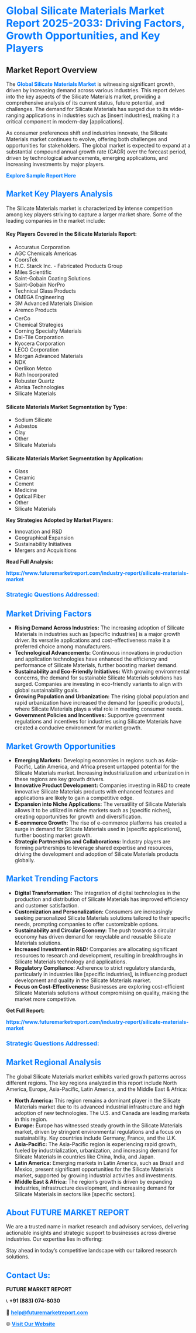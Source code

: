 <h1 style="color: #007BFF;">Global Silicate Materials Market Report 2025-2033: Driving Factors, Growth Opportunities, and Key Players</h1>

<section id="overview">
<h2>Market Report Overview</h2>
<p>The <a href="https://www.futuremarketreport.com/industry-report/silicate-materials-market" style="color: #007BFF; text-decoration: none;"><strong>Global Silicate Materials Market</strong></a> is witnessing significant growth, driven by increasing demand across various industries. This report delves into the key aspects of the Silicate Materials market, providing a comprehensive analysis of its current status, future potential, and challenges. The demand for Silicate Materials has surged due to its wide-ranging applications in industries such as [insert industries], making it a critical component in modern-day [applications].</p>
<p>As consumer preferences shift and industries innovate, the Silicate Materials market continues to evolve, offering both challenges and opportunities for stakeholders. The global market is expected to expand at a substantial compound annual growth rate (CAGR) over the forecast period, driven by technological advancements, emerging applications, and increasing investments by major players.</p>
</section>

<section id="overview">
<p><a href="https://www.futuremarketreport.com/request-sample/reportId=102680" style="color: #007BFF; text-decoration: none;"><strong>Explore Sample Report Here</strong></a></p>
</section>

<section id="key-players">
<h2 style="color: #007BFF;">Market Key Players Analysis</h2>
<p>The Silicate Materials market is characterized by intense competition among key players striving to capture a larger market share. Some of the leading companies in the market include:</p>
<h4>Key Players Covered in the Silicate Materials Report:</h4>
<ul><li>Accuratus Corporation</li><li>AGC Chemicals Americas</li><li>CoorsTek</li><li>H.C. Starck Inc. - Fabricated Products Group</li><li>Miles Scientific</li><li>Saint-Gobain Coating Solutions</li><li>Saint-Gobain NorPro</li><li>Technical Glass Products</li><li>OMEGA Engineering</li><li>3M Advanced Materials Division</li><li>Aremco Products</li><li>CerCo</li><li>Chemical Strategies</li><li>Corning Specialty Materials</li><li>Dal-Tile Corporation</li><li>Kyocera Corporation</li><li>LECO Corporation</li><li>Morgan Advanced Materials</li><li>NDK</li><li>Oerlikon Metco</li><li>Rath Incorporated</li><li>Robuster Quartz</li><li>Abrisa Technologies</li><li>Silicate Materials</li></ul>
<h4>Silicate Materials Market Segmentation by Type:</h4>
<ul><li>Sodium Silicate</li><li>Asbestos</li><li>Clay</li><li>Other</li><li>Silicate Materials</li></ul>

<h4>Silicate Materials Market Segmentation by Application:</h4>
<ul><li>Glass</li><li>Ceramic</li><li>Cement</li><li>Medicine</li><li>Optical Fiber</li><li>Other</li><li>Silicate Materials</li></ul>
<p><strong>Key Strategies Adopted by Market Players:</strong></p>
<ul>
<li>Innovation and R&D</li>
<li>Geographical Expansion</li>
<li>Sustainability Initiatives</li>
<li>Mergers and Acquisitions</li>
</ul>
</section>

<section>
<p><strong>Read Full Analysis: </strong></p><a href="https://www.futuremarketreport.com/industry-report/silicate-materials-market" style="color: #007BFF; text-decoration: none;"><strong>https://www.futuremarketreport.com/industry-report/silicate-materials-market</strong></a>
<h3 style="color: #007BFF;">Strategic Questions Addressed:</h3>
</section>

<section id="driving-factors">
<h2 style="color: #007BFF;">Market Driving Factors</h2>
<ul>
<li><strong>Rising Demand Across Industries:</strong> The increasing adoption of Silicate Materials in industries such as [specific industries] is a major growth driver. Its versatile applications and cost-effectiveness make it a preferred choice among manufacturers.</li>
<li><strong>Technological Advancements:</strong> Continuous innovations in production and application technologies have enhanced the efficiency and performance of Silicate Materials, further boosting market demand.</li>
<li><strong>Sustainability and Eco-Friendly Initiatives:</strong> With growing environmental concerns, the demand for sustainable Silicate Materials solutions has surged. Companies are investing in eco-friendly variants to align with global sustainability goals.</li>
<li><strong>Growing Population and Urbanization:</strong> The rising global population and rapid urbanization have increased the demand for [specific products], where Silicate Materials plays a vital role in meeting consumer needs.</li>
<li><strong>Government Policies and Incentives:</strong> Supportive government regulations and incentives for industries using Silicate Materials have created a conducive environment for market growth.</li>
</ul>
</section>

<section id="growth-opportunities">
<h2 style="color: #007BFF;">Market Growth Opportunities</h2>
<ul>
<li><strong>Emerging Markets:</strong> Developing economies in regions such as Asia-Pacific, Latin America, and Africa present untapped potential for the Silicate Materials market. Increasing industrialization and urbanization in these regions are key growth drivers.</li>
<li><strong>Innovative Product Development:</strong> Companies investing in R&D to create innovative Silicate Materials products with enhanced features and applications are likely to gain a competitive edge.</li>
<li><strong>Expansion into Niche Applications:</strong> The versatility of Silicate Materials allows it to be utilized in niche markets such as [specific niches], creating opportunities for growth and diversification.</li>
<li><strong>E-commerce Growth:</strong> The rise of e-commerce platforms has created a surge in demand for Silicate Materials used in [specific applications], further boosting market growth.</li>
<li><strong>Strategic Partnerships and Collaborations:</strong> Industry players are forming partnerships to leverage shared expertise and resources, driving the development and adoption of Silicate Materials products globally.</li>
</ul>
</section>

<section id="trending-factors">
<h2 style="color: #007BFF;">Market Trending Factors</h2>
<ul>
<li><strong>Digital Transformation:</strong> The integration of digital technologies in the production and distribution of Silicate Materials has improved efficiency and customer satisfaction.</li>
<li><strong>Customization and Personalization:</strong> Consumers are increasingly seeking personalized Silicate Materials solutions tailored to their specific needs, prompting companies to offer customizable options.</li>
<li><strong>Sustainability and Circular Economy:</strong> The push towards a circular economy has driven demand for recyclable and reusable Silicate Materials solutions.</li>
<li><strong>Increased Investment in R&D:</strong> Companies are allocating significant resources to research and development, resulting in breakthroughs in Silicate Materials technology and applications.</li>
<li><strong>Regulatory Compliance:</strong> Adherence to strict regulatory standards, particularly in industries like [specific industries], is influencing product development and quality in the Silicate Materials market.</li>
<li><strong>Focus on Cost-Effectiveness:</strong> Businesses are exploring cost-efficient Silicate Materials solutions without compromising on quality, making the market more competitive.</li>
</ul>
</section>

<section>
<p><strong>Get Full Report: </strong></p><a href="https://www.futuremarketreport.com/industry-report/silicate-materials-market" style="color: #007BFF; text-decoration: none;"><strong>https://www.futuremarketreport.com/industry-report/silicate-materials-market</strong></a>
<h3 style="color: #007BFF;">Strategic Questions Addressed:</h3>
</section>


<section id="regional-analysis">
<h2 style="color: #007BFF;">Market Regional Analysis</h2>
<p>The global Silicate Materials market exhibits varied growth patterns across different regions. The key regions analyzed in this report include North America, Europe, Asia-Pacific, Latin America, and the Middle East & Africa:</p>
<ul>
<li><strong>North America:</strong> This region remains a dominant player in the Silicate Materials market due to its advanced industrial infrastructure and high adoption of new technologies. The U.S. and Canada are leading markets in this region.</li>
<li><strong>Europe:</strong> Europe has witnessed steady growth in the Silicate Materials market, driven by stringent environmental regulations and a focus on sustainability. Key countries include Germany, France, and the U.K.</li>
<li><strong>Asia-Pacific:</strong> The Asia-Pacific region is experiencing rapid growth, fueled by industrialization, urbanization, and increasing demand for Silicate Materials in countries like China, India, and Japan.</li>
<li><strong>Latin America:</strong> Emerging markets in Latin America, such as Brazil and Mexico, present significant opportunities for the Silicate Materials market, supported by growing industrial activities and investments.</li>
<li><strong>Middle East & Africa:</strong> The region’s growth is driven by expanding industries, infrastructure development, and increasing demand for Silicate Materials in sectors like [specific sectors].</li>
</ul>
</section>

<footer>
<h2 style="color: #007BFF;">About FUTURE MARKET REPORT</h2>
<p>We are a trusted name in market research and advisory services, delivering actionable insights and strategic support to businesses across diverse industries. Our expertise lies in offering:</p>

<p>Stay ahead in today’s competitive landscape with our tailored research solutions.</p>

<h2 style="color: #007BFF;">Contact Us:</h2>
<p><strong>FUTURE MARKET REPORT</strong></p>
<p>📞 <strong>+91 (883) 074-8030</strong></p>
<p>📧 <strong><a href="mailto:help@futuremarketreport.com" style="color: #007BFF;">help@futuremarketreport.com</a></strong></p>
<p>🌐 <strong><a href="https://www.futuremarketreport.com/" style="color: #007BFF;">Visit Our Website</a></strong></p>
</footer>